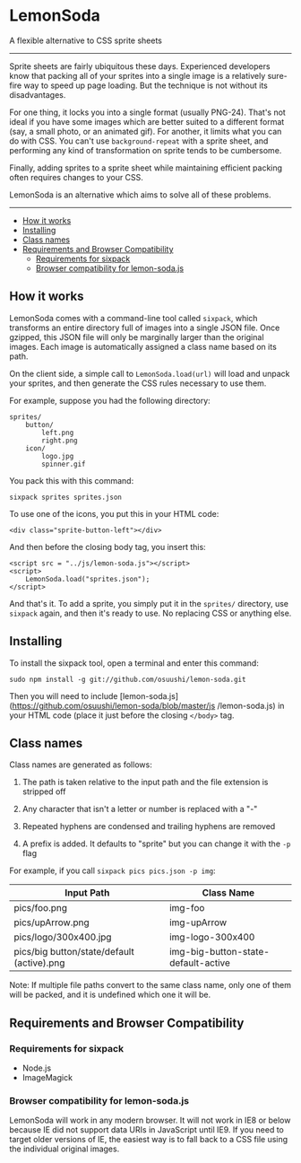 # LemonSoda

A flexible alternative to CSS sprite sheets

***

Sprite sheets are fairly ubiquitous these days. Experienced developers know that packing all of
your sprites into a single image is a relatively sure-fire way to speed up page loading. But the
technique is not without its disadvantages.

For one thing, it locks you into a single format (usually PNG-24). That's not ideal if you have some
images which are better suited to a different format (say, a small photo, or an animated gif). For
another, it limits what you can do with CSS. You can't use `background-repeat` with a sprite sheet,
and performing any kind of transformation on sprite tends to be cumbersome.

Finally, adding sprites to a sprite sheet while maintaining efficient packing often requires changes
to your CSS.

LemonSoda is an alternative which aims to solve all of these problems.

***

- [How it works](#how-it-works)
- [Installing](#installing)
- [Class names](#class-names)
- [Requirements and Browser Compatibility](#requirements-and-browser-compatibility)
	- [Requirements for sixpack](#requirements-for-sixpack)
	- [Browser compatibility for lemon-soda.js](#browser-compatibility-for-lemon-sodajs)

## How it works

LemonSoda comes with a command-line tool called `sixpack`, which transforms an entire directory full
of images into a single JSON file. Once gzipped, this JSON file will only be marginally larger than
the original images. Each image is automatically assigned a class name based on its path.

On the client side, a simple call to `LemonSoda.load(url)` will load and unpack your sprites, and
then generate the CSS rules necessary to use them.

For example, suppose you had the following directory:

    sprites/
        button/
            left.png
            right.png
        icon/
            logo.jpg
            spinner.gif

You pack this with this command:

    sixpack sprites sprites.json

To use one of the icons, you put this in your HTML code:

    <div class="sprite-button-left"></div>

And then before the closing body tag, you insert this:

    <script src = "../js/lemon-soda.js"></script>
    <script>
        LemonSoda.load("sprites.json");
    </script>

And that's it. To add a sprite, you simply put it in the `sprites/` directory, use `sixpack` again,
and then it's ready to use. No replacing CSS or anything else.

## Installing

To install the sixpack tool, open a terminal and enter this command:

    sudo npm install -g git://github.com/osuushi/lemon-soda.git

Then you will need to include [lemon-soda.js](https://github.com/osuushi/lemon-soda/blob/master/js
/lemon-soda.js) in your HTML code (place it just before the closing `</body>` tag.


## Class names

Class names are generated as follows:

1. The path is taken relative to the input path and the file extension is stripped off

1. Any character that isn't a letter or number is replaced with a "-"

1. Repeated hyphens are condensed and trailing hyphens are removed

1. A prefix is added. It defaults to "sprite" but you can change it with the `-p` flag

For example, if you call `sixpack pics pics.json -p img`:

| Input Path                                    | Class Name                                    |
| --------------------------------------------- | --------------------------------------------- |
| pics/foo.png                                  | img-foo                                       |
| pics/upArrow.png                              | img-upArrow                                   |
| pics/logo/300x400.jpg                         | img-logo-300x400                              |
| pics/big button/state/default (active).png    | img-big-button-state-default-active           |

Note: If multiple file paths convert to the same class name, only one of them will be packed, and
it is undefined which one it will be.

## Requirements and Browser Compatibility

### Requirements for sixpack

* Node.js
* ImageMagick

### Browser compatibility for lemon-soda.js

LemonSoda will work in any modern browser. It will not work in IE8 or below because IE did not
support data URIs in JavaScript until IE9. If you need to target older versions of IE, the easiest
way is to fall back to a CSS file using the individual original images.
